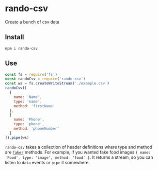 # rando-csv
Create a bunch of csv data

## Install

`npm i rando-csv`

## Use

```javascript
const fs = require('fs')
const randoCsv = require('rando-csv')
const ws = fs.createWriteStream('./example.csv')
randoCsv([
  {
    name: 'Name',
    type: 'name',
    method: 'firstName'
  },
  {
    name: 'Phone',
    type: 'phone',
    method: 'phoneNumber'
  }
]).pipe(ws)
```

`rando-csv` takes a collection of header definitions where type and method are [`faker`](https://www.npmjs.com/package/faker) methods. For example, if you wanted fake food images `{ name: 'Food', type: 'image', method: 'food' }`. It returns a stream, so you can listen to `data` events or `pipe` it somewhere.
